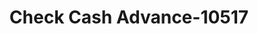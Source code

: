 ---
f_zip-code: 83201
f_state-code: ID
title: Check Cash Advance-10517
f_phone: 208-200-2274
f_city-only: Pocatello
f_address: 400 Yellowstone Avenue Pocatello
f_location-unique-id: '10517'
slug: check-cash-advance-10517
updated-on: '2024-05-30T13:46:58.046Z'
created-on: '2024-05-30T13:36:59.803Z'
published-on: '2024-05-30T13:54:32.469Z'
f_city-state: cms/city/pocatello-id.md
f_company: cms/company/check-cash-advance.md
f_state: cms/state/idaho.md
layout: '[payday-loan].html'
tags: payday-loan
---